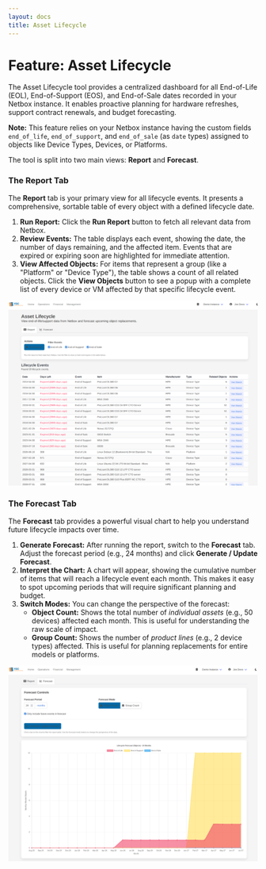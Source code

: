 ```yaml
---
layout: docs
title: Asset Lifecycle
---
```

# Feature: Asset Lifecycle

The Asset Lifecycle tool provides a centralized dashboard for all End-of-Life (EOL), End-of-Support (EOS), and End-of-Sale dates recorded in your Netbox instance. It enables proactive planning for hardware refreshes, support contract renewals, and budget forecasting.

**Note:** This feature relies on your Netbox instance having the custom fields `end_of_life`, `end_of_support`, and `end_of_sale` (as `date` types) assigned to objects like Device Types, Devices, or Platforms.

The tool is split into two main views: **Report** and **Forecast**.

### The Report Tab

The **Report** tab is your primary view for all lifecycle events. It presents a comprehensive, sortable table of every object with a defined lifecycle date.

1.  **Run Report:** Click the **Run Report** button to fetch all relevant data from Netbox.
2.  **Review Events:** The table displays each event, showing the date, the number of days remaining, and the affected item. Events that are expired or expiring soon are highlighted for immediate attention.
3.  **View Affected Objects:** For items that represent a group (like a "Platform" or "Device Type"), the table shows a count of all related objects. Click the **View Objects** button to see a popup with a complete list of every device or VM affected by that specific lifecycle event.

![Screenshot: The Asset Lifecycle report table showing several events, with expired/soon-to-expire items highlighted and a "View Objects" button visible.](./img/lifecycle_overview.png)

### The Forecast Tab

The **Forecast** tab provides a powerful visual chart to help you understand future lifecycle impacts over time.

1.  **Generate Forecast:** After running the report, switch to the **Forecast** tab. Adjust the forecast period (e.g., 24 months) and click **Generate / Update Forecast**.
2.  **Interpret the Chart:** A chart will appear, showing the cumulative number of items that will reach a lifecycle event each month. This makes it easy to spot upcoming periods that will require significant planning and budget.
3.  **Switch Modes:** You can change the perspective of the forecast:
    *   **Object Count:** Shows the total number of *individual assets* (e.g., 50 devices) affected each month. This is useful for understanding the raw scale of impact.
    *   **Group Count:** Shows the number of *product lines* (e.g., 2 device types) affected. This is useful for planning replacements for entire models or platforms.

![Screenshot: The forecast chart showing a cumulative line graph of upcoming EOL/EOS events over 24 months.](./img/lifecycle_forecast.png)
